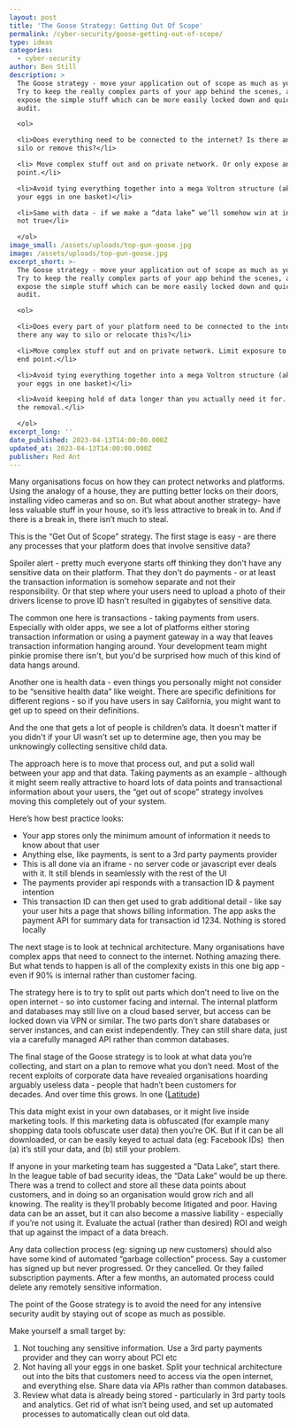 ```yaml
---
layout: post
title: 'The Goose Strategy: Getting Out Of Scope'
permalink: /cyber-security/goose-getting-out-of-scope/
type: ideas
categories:
  - cyber-security
author: Ben Still
description: >
  The Goose strategy - move your application out of scope as much as you can.
  Try to keep the really complex parts of your app behind the scenes, and only
  expose the simple stuff which can be more easily locked down and quicker to
  audit.

  <ol> 

  <li>Does everything need to be connected to the internet? Is there any way to
  silo or remove this?</li>

  <li> Move complex stuff out and on private network. Or only expose an API end
  point.</li>

  <li>Avoid tying everything together into a mega Voltron structure (aka all
  your eggs in one basket)</li>

  <li>Same with data - if we make a “data lake” we’ll somehow win at internet is
  not true</li>

  </ol>
image_small: /assets/uploads/top-gun-goose.jpg
image: /assets/uploads/top-gun-goose.jpg
excerpt_short: >-
  The Goose strategy - move your application out of scope as much as you can.
  Try to keep the really complex parts of your app behind the scenes, and only
  expose the simple stuff which can be more easily locked down and quicker to
  audit.

  <ol> 

  <li>Does every part of your platform need to be connected to the internet? Is
  there any way to silo or relocate this?</li>

  <li>Move complex stuff out and on private network. Limit exposure to an API
  end point.</li>

  <li>Avoid tying everything together into a mega Voltron structure (aka all
  your eggs in one basket)</li>

  <li>Avoid keeping hold of data longer than you actually need it for. Automate
  the removal.</li>

  </ol>
excerpt_long: ''
date_published: 2023-04-13T14:00:00.000Z
updated_at: 2023-04-13T14:00:00.000Z
publisher: Red Ant
---
```


Many organisations focus on how they can protect networks and platforms. Using the analogy of a house, they are putting better locks on their doors, installing video cameras and so on. But what about another strategy- have less valuable stuff in your house, so it’s less attractive to break in to. And if there is a break in, there isn’t much to steal.

This is the “Get Out of Scope” strategy. The first stage is easy - are there any processes that your platform does that involve sensitive data?

Spoiler alert - pretty much everyone starts off thinking they don't have any sensitive data on their platform. That they don't do payments - or at least the transaction information is somehow separate and not their responsibility. Or that step where your users need to upload a photo of their drivers license to prove ID hasn't resulted in gigabytes of sensitive data.

The common one here is transactions - taking payments from users. Especially with older apps, we see a lot of platforms either storing transaction information or using a payment gateway in a way that leaves transaction information hanging around. Your development team might pinkie promise there isn't, but you'd be surprised how much of this kind of data hangs around.

Another one is health data - even things you personally might not consider to be “sensitive health data” like weight. There are specific definitions for different regions - so if you have users in say California, you might want to get up to speed on their definitions.

And the one that gets a lot of people is children’s data. It doesn't matter if you didn't  if your UI wasn’t set up to determine age, then you may be unknowingly collecting sensitive child data.

The approach here is to move that process out, and put a solid wall between your app and that data. Taking payments as an example - although it might seem really attractive to hoard lots of data points and transactional information about your users, the “get out of scope” strategy involves moving this completely out of your system. 

Here’s how best practice looks:

* Your app stores only the minimum amount of information it needs to know about that user
* Anything else, like payments, is sent to a 3rd party payments provider
* This is all done via an iframe - no server code or javascript ever deals with it. It still blends in seamlessly with the rest of the UI
* The payments provider api responds with a transaction ID & payment intention
* This transaction ID can then get used to grab additional detail - like say your user hits a page that shows billing information. The app asks the payment API for summary data for transaction id 1234. Nothing is stored locally

The next stage is to look at technical architecture. Many organisations have complex apps that need to connect to the internet. Nothing amazing there. But what tends to happen is all of the complexity exists in this one big app - even if 90% is internal rather than customer facing. 

The strategy here is to try to split out parts which don’t need to live on the open internet - so into customer facing and internal. The internal platform and databases may still live on a cloud based server, but access can be locked down via VPN or similar. The two parts don’t share databases or server instances, and can exist independently. They can still share data, just via a carefully managed API rather than common databases.

The final stage of the Goose strategy is to look at what data you’re collecting, and start on a plan to remove what you don’t need. Most of the recent exploits of corporate data have revealed organisations hoarding arguably useless data - people that hadn’t been customers for decades. And over time this grows. In one ([Latitude](https://www.abc.net.au/news/2023-04-14/latitude-financial-cyber-hack-ge-money-credit-card-class-action/102217242))

This data might exist in your own databases, or it might live inside marketing tools. If this marketing data is obfuscated (for example many shopping data tools obfuscate user data) then you’re OK. But if it can be all downloaded, or can be easily keyed to actual data (eg: Facebook IDs)  then (a) it’s still your data, and (b) still your problem.

If anyone in your marketing team has suggested a “Data Lake”, start there. In the league table of bad security ideas, the “Data Lake” would be up there. There was a trend to collect and store all these data points about customers, and in doing so an organisation would grow rich and all knowing. The reality is they’ll probably become litigated and poor. Having data can be an asset, but it can also become a massive liability - especially if you’re not using it. Evaluate the actual (rather than desired) ROI and weigh that up against the impact of a data breach.

Any data collection process (eg: signing up new customers) should also have some kind of automated “garbage collection” process. Say a customer has signed up but never progressed. Or they cancelled. Or they failed subscription payments. After a few months, an automated process could delete any remotely sensitive information.

The point of the Goose strategy is to avoid the need for any intensive security audit by staying out of scope as much as possible. 

Make yourself a small target by:

1. Not touching any sensitive information. Use a 3rd party payments provider and they can worry about PCI etc
2. Not having all your eggs in one basket. Split your technical architecture out into the bits that customers need to access via the open internet, and everything else. Share data via APIs rather than common databases.
3. Review what data is already being stored - particularly in 3rd party tools and analytics. Get rid of what isn’t being used, and set up automated processes to automatically clean out old data.
